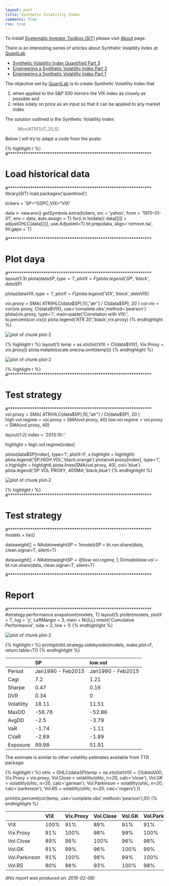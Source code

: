 ```yaml
---
layout: post
title: Synthetic Volatility Index
comments: true
rss: true
---
```



To install [Systematic Investor Toolbox (SIT)](https://github.com/systematicinvestor/SIT) please visit [About](/about) page.





There is an interesting series of articles about Synthetic Volatility Index
at [QuantLab](https://quantlab.co.za/blog/blog.php)

* [Synthetic Volatility Index Quantified  Part 3](https://quantlab.co.za/blog/blog.php?controller=post&action=view&id_post=35)
* [Engineering a Synthetic Volatility Index  Part 2](https://quantlab.co.za/blog/blog.php?controller=post&action=view&id_post=34)
* [Engineering a Synthetic Volatility Index  Part 1](https://quantlab.co.za/blog/blog.php?controller=post&action=view&id_post=33)

The objective set by [QuantLab](https://quantlab.co.za/blog/blog.php) is to
create Synthetic Volatility Index that
1) when applied to the S&P 500 mirrors the VIX index as closely as possible and 
2) relies solely on price as an input so that it can be applied to any market index

The solution outlined is the Synthetic Volatility Index: 
> Mov(ATR(1)/C,20,S)

Below I will try to adapt a code from the posts:


{% highlight r %}
#*****************************************************************
# Load historical data
#*****************************************************************
library(SIT)
load.packages('quantmod')

tickers = 'SP=^GSPC,VIX=^VIX'

data <- new.env()
getSymbols.extra(tickers, src = 'yahoo', from = '1970-01-01', env = data, auto.assign = T)
for(i in ls(data)) data[[i]] = adjustOHLC(data[[i]], use.Adjusted=T)
bt.prep(data, align='remove.na', fill.gaps = T)

#*****************************************************************
# Plot daya
#*****************************************************************
layout(1:3)
plota(data$SP, type='l', plotX=F)
	plota.legend('SP','black',data$SP)
  
plota(data$VIX, type='l', plotX=F)
	plota.legend('VIX','black',data$VIX)

vix.proxy = SMA( ATR(HLC(data$SP),1)[,"atr"] / Cl(data$SP), 20 )
cor.vix = cor(vix.proxy, Cl(data$VIX), use='complete.obs',method='pearson')
plota(vix.proxy, type='l', main=paste('Correlation with VIX:', to.percent(cor.vix)))
	plota.legend('ATR 20','black',vix.proxy)
{% endhighlight %}

![plot of chunk plot-2](/public/images/2015-02-03-Synthetic-Volatility-Index/plot-2-1.png) 

{% highlight r %}
layout(1)
temp = as.xts(list(VIX = Cl(data$VIX), Vix.Proxy = vix.proxy)) 
plota.matplot(scale.one(na.omit(temp)))
{% endhighlight %}

![plot of chunk plot-2](/public/images/2015-02-03-Synthetic-Volatility-Index/plot-2-2.png) 

{% highlight r %}
#*****************************************************************
# Test strategy
#*****************************************************************
vol.proxy = SMA( ATR(HLC(data$SP),1)[,"atr"] / Cl(data$SP), 20 )
high.vol.regime = vol.proxy > SMA(vol.proxy, 40)
low.vol.regime = vol.proxy < SMA(vol.proxy, 40)

layout(1:2)
index = '2013:10::'

highlight = high.vol.regime[index]

plota(data$SP[index], type='l', plotX=F, x.highlight = highlight)
  plota.legend('SP,HIGH VOL','black,orange')
plota(vol.proxy[index], type='l', x.highlight = highlight)
  plota.lines(SMA(vol.proxy, 40), col='blue')
  plota.legend('SP VOL PROXY, 40SMA','black,blue')
{% endhighlight %}

![plot of chunk plot-2](/public/images/2015-02-03-Synthetic-Volatility-Index/plot-2-3.png) 

{% highlight r %}
#*****************************************************************
# Test strategy
#*****************************************************************
models = list()

data$weight[] = NA
	data$weight$SP = 1
models$SP = bt.run.share(data, clean.signal=T, silent=T)

data$weight[] = NA
	data$weight$SP = iif(low.vol.regime, 1, 0)
models$low.vol = bt.run.share(data, clean.signal=T, silent=T)

#*****************************************************************
# Report
#*****************************************************************
#strategy.performance.snapshoot(models, T)
layout(1)
plotbt(models, plotX = T, log = 'y', LeftMargin = 3, main = NULL)
	mtext('Cumulative Performance', side = 2, line = 1)
{% endhighlight %}

![plot of chunk plot-2](/public/images/2015-02-03-Synthetic-Volatility-Index/plot-2-4.png) 

{% highlight r %}
print(plotbt.strategy.sidebyside(models, make.plot=F, return.table=T))
{% endhighlight %}



|           |SP                |low.vol           |
|:----------|:-----------------|:-----------------|
|Period     |Jan1990 - Feb2015 |Jan1990 - Feb2015 |
|Cagr       |7.2               |1.21              |
|Sharpe     |0.47              |0.16              |
|DVR        |0.34              |0                 |
|Volatility |18.11             |11.51             |
|MaxDD      |-56.78            |-52.86            |
|AvgDD      |-2.5              |-3.79             |
|VaR        |-1.74             |-1.11             |
|CVaR       |-2.69             |-1.89             |
|Exposure   |99.98             |51.91             |
    

The estimate is similar to other volatility estimates available from TTR package:


{% highlight r %}
ohlc = OHLC(data$SP)
temp = as.xts(list(
  VIX = Cl(data$VIX), 
  Vix.Proxy = vix.proxy,
  Vol.Close = volatility(ohlc, n=20, calc='close'),
  Vol.GK = volatility(ohlc, n=20, calc='garman'),
  Vol.Parkinson = volatility(ohlc, n=20, calc='parkinson'),
  Vol.RS = volatility(ohlc, n=20, calc='rogers')
))

print(to.percent(cor(temp, use='complete.obs',method='pearson'),0))
{% endhighlight %}



|              |VIX  |Vix.Proxy |Vol.Close |Vol.GK |Vol.Parkinson |Vol.RS |
|:-------------|:----|:---------|:---------|:------|:-------------|:------|
|VIX           |100% | 91%      | 89%      | 91%   | 91%          | 90%   |
|Vix.Proxy     | 91% |100%      | 98%      | 99%   |100%          | 98%   |
|Vol.Close     | 89% | 98%      |100%      | 96%   | 98%          | 93%   |
|Vol.GK        | 91% | 99%      | 96%      |100%   | 99%          |100%   |
|Vol.Parkinson | 91% |100%      | 98%      | 99%   |100%          | 98%   |
|Vol.RS        | 90% | 98%      | 93%      |100%   | 98%          |100%   |
    




*(this report was produced on: 2015-02-06)*
